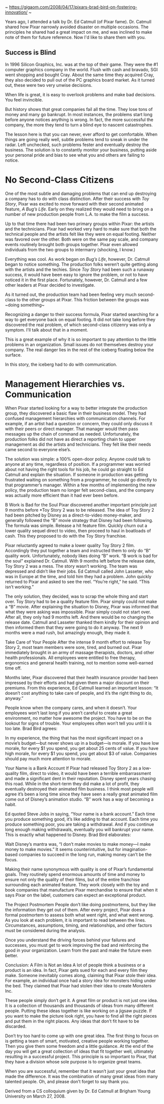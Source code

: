 ~ https://gigaom.com/2008/04/17/pixars-brad-bird-on-fostering-innovation/ ~

Years ago, I attended a talk by Dr. Ed Catmull (of Pixar fame). Dr. Catmull shared how Pixar narrowly avoided disaster on multiple occasions. The principles he shared had a great impact on me, and was inclined to make note of them for future reference. Now I'd like to share them with you.

## Success is Blind

In 1996 Silicon Graphics, Inc. was at the top of their game. They were the #1 computer graphics company in the world. Flush with cash and bravado, SGI went shopping and bought Cray. About the same time they acquired Cray, they also decided to pull out of the PC graphics board market. As it turned out, these were two very unwise decisions.

When life is great, it is easy to overlook problems and make bad decisions. You feel invincible.

But history shows that great companies fail all the time. They lose tons of money and many go bankrupt. In most instances, the problems start long before anyone notices anything is wrong. In fact, the more successful the company, the more they tend to turn a blind eye to nascent catastrophes.

The lesson here is that you can never, ever afford to get comfortable. When things are going really well,  subtle problems tend to sneak in under the radar. Left unchecked, such problems fester and eventually destroy the business. The solution is to constantly monitor your business, putting aside your personal pride and bias to see what you and others are failing to notice.

# No Second-Class Citizens

One of the most subtle and damaging problems that can end up destroying a company has to do with class distinction. After their success with *Toy Story*, Pixar was excited to move forward with their second animated feature, *A Bug’s Life*. Early on they realized they would need to bring on a number of new production people from L.A. to make the film a success.

Up to that time there had been two primary groups within Pixar: the artists and the technicians. Pixar had worked very hard to make sure that both the technical people and the artists felt like they were on equal footing. Neither was favored over the other. Both were on the same pay scale, and company events routinely brought both groups together. Pixar even allowed individuals from the two groups to intermarry (shocking, I know.)

Everything was cool. As work began on *Bug’s Life*, however, Dr. Catmull began to notice something. The production folks weren’t quite getting along with the artists and the techies. Since *Toy Story* had been such a runaway success, it would have been easy to ignore the problem, or not to have noticed it in the first place. Fortunately, however, Dr. Catmull and a few other leaders at Pixar decided to investigate.

As it turned out, the production team had been feeling very much second-class to the other groups at Pixar. This friction between the groups was ~doing something~

Recognizing a danger to their success formula, Pixar started searching for a way to get everyone back on equal footing. It did not take long before they discovered the real problem, of which second-class citizenry was only a symptom. I'll talk about that in a moment.

This is a great example of why it is so important to pay attention to the little problems in an organization. Small issues do not themselves destroy your company. The real danger lies in the rest of the iceberg floating below the surface.

In this story, the iceberg had to do with communication.

# Management Hierarchies vs. Communication

When Pixar started looking for a way to better integrate the production group, they discovered a basic flaw in their business model. They had confused management hierarchies with communication channels. For example, if an artist had a question or concern, they could only discuss it with their peers or direct manager. That manager would then pass messages up the chain of command as needed. Unfortunately, the production folks did not have as direct a reporting chain to upper management as did the artists and technicians. They felt like their needs came second to everyone else’s.

The solution was simple: a 100% open-door policy. Anyone could talk to anyone at any time, regardless of position. If a programmer was worried about not having the right tools for his job, he could go straight to Ed Catmull and explain the situation. If someone in production was getting frustrated waiting on something from a programmer, he could go directly to that programmer’s manager. Within a few months of implementing the new policy, the production team no longer felt second-class, and the company was actually more efficient than it had ever been before.

B Work is Bad for the Soul
Pixar discovered another important principle just 9 months before *Toy Story 2 was to be released. The idea of Toy Story 2 had been pitched by Disney as a direct-to-video money-maker, and generally followed the “B” movie strategy that Disney had been following. The formula was simple. Release a hit feature film. Quickly churn out a lower quality sequel direct to video, then proceed to haul in boatloads of cash. This they proposed to do with the Toy Story franchise.

Pixar reluctantly agreed to make a lower quality Toy Story 2 film. Accordingly they put together a team and instructed them to only do “B” quality work. Unfortunately, nobody likes doing “B” work. “B work is bad for the soul” explained Dr. Catmull. With 9 months left before the release date, Toy Story 2 was a mess. The story wasn’t working. The team was depressed and didn’t like their jobs. Ed Catmull called John Lasseter, who was in Europe at the time, and told him they had a problem. John quickly returned to Pixar and asked to see the reel. “You’re right,” he said. “This isn’t working.”

The only solution, they decided, was to scrap the whole thing and start over. Toy Story had to be a quality feature film. Pixar simply could not make a “B” movie. After explaining the situation to Disney, Pixar was informed that what they were asking was impossible. Pixar simply could not start over. After all, they only had 9 months left. And there would be no changing the release date. Catmull and Lasseter thanked them kindly for their opinion and then informed them that they were going to do it anyway. The next 9 months were a mad rush, but amazingly enough, they made it.

Take Care of Your People
After the intense 9 month effort to release Toy Story 2, most team members were sore, tired, and burned out. Pixar immediately brought in an army of massage therapists, doctors, and other health professionals. All employees were entitled to free therapy, ergonomics and general health training, not to mention some well-earned time off.

Months later, Pixar discovered that their health insurance provider had been impressed by their efforts and had given them a major discount on their premiums. From this experience, Ed Catmull learned an important lesson: “It doesn’t cost anything to take care of people, and it’s the right thing to do, anyway.”

People know when the company cares, and when it doesn’t. Your employees won’t last long if you aren’t careful to create a great environment, no matter how awesome the project. You have to be on the lookout for signs of trouble. Your employees often won’t tell you until it is too late. Brad Bird agrees:

In my experience, the thing that has the most significant impact on a movie’s budget—but never shows up in a budget—is morale. If you have low morale, for every $1 you spend, you get about 25 cents of value. If you have high morale, for every $1 you spend, you get about $3 of value. Companies should pay much more attention to morale.

Your Name is a Bank Account
If Pixar had released Toy Story 2 as a low-quality film, direct to video, it would have been a terrible embarrassment and made a significant dent in their reputation. Disney spent years chasing this road. While in the short-term they did make a lot of profit, they eventually destroyed their animated film business. I think most people will agree it’s been a long time since they have seen a really great animated film come out of Disney’s animation studio. “B” work has a way of becoming a habit.

Ed quoted Steve Jobs in saying, “Your name is a bank account.” Each time you produce something good, it’s like adding to that account. Each time you produce something poor, you are taking a withdrawal. And if you continue long enough making withdrawals, eventually you will bankrupt your name. This is exactly what happened to Disney. Brad Bird elaborates:

Walt Disney’s mantra was, “I don’t make movies to make money—I make money to make movies.” It seems counterintuitive, but for imagination-based companies to succeed in the long run, making money can’t be the focus.

Making their name synonymous with quality is one of Pixar’s fundamental goals. They routinely spend enormous amounts of time and money to ensure not only the quality of their films, but of the entire franchise surrounding each animated feature. They work closely with the toy and book companies that manufacture Pixar merchandise to ensure that when it says Pixar on the label, customers can expect an exceptional product.

The Project Postmortem
People don’t like doing postmortems, but they like the information they get out of them. After every project, Pixar does a formal postmortem to assess both what went right, and what went wrong. As you look at each problem, it is important to read between the lines. Circumstances, assumptions, timing, and relationships, and other factors must be considered during the analysis.

Once you understand the driving forces behind your failures and successes, you must get to work improving the bad and reinforcing the good in your organization. Learn from the past and make the future even better.

Conclusion: A Film is Not an Idea
A lot of people think a business or a product is an idea. In fact, Pixar gets sued for each and every film they make. Someone inevitably comes along, claiming that Pixar stole their idea. For example, an individual once had a story idea for monsters hiding under the bed. They claimed that Pixar had stolen their idea to create Monsters Inc.

These people simply don’t get it. A great film or product is not just one idea. It is a collection of thousands and thousands of ideas from many different people. Putting these ideas together is like working on a jigsaw puzzle. If you want to make the picture look right, you have to find all the right pieces and put them in the right places. Any ideas that don’t fit have to be discarded.

Don’t try too hard to come up with one great idea. The first thing to focus on is getting a team of smart, motivated, creative people working together. Then you give them some freedom and a little guidance. At the end of the day you will get a great collection of ideas that fit together well, ultimately resulting in a successful project. This principle is so important to Pixar, that they have a division whose sole purpose is to organize great teams.

When you are successful, remember that it wasn’t just your great idea that made the difference. It was the combination of many great ideas from many talented people. Oh, and please don’t forget to say thank you.

Derived from a CS colloquium given by Dr. Ed Catmull at Brigham Young University on March 27, 2008.